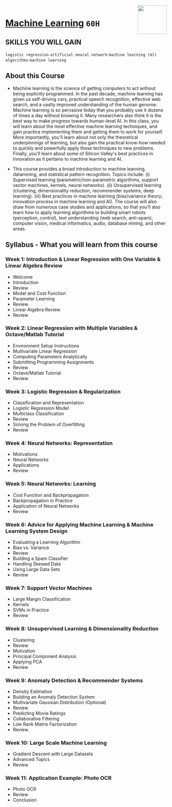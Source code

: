 <img align="right" width="90" height="90" src="https://github.com/cs-MohamedAyman/Coursera-Specializations/blob/master/organizations-logos/stanford%20university.jpg">

# [Machine Learning](https://www.coursera.org/learn/machine-learning) `60H`

## SKILLS YOU WILL GAIN
`logistic regression` `artificial neural network` `machine learning (ml) algorithms` `machine learning`

## About this Course
- Machine learning is the science of getting computers to act without being explicitly programmed. In the past decade, machine learning has given us self-driving cars, practical speech recognition, effective web search, and a vastly improved understanding of the human genome. Machine learning is so pervasive today that you probably use it dozens of times a day without knowing it. Many researchers also think it is the best way to make progress towards human-level AI. In this class, you will learn about the most effective machine learning techniques, and gain practice implementing them and getting them to work for yourself. More importantly, you'll learn about not only the theoretical underpinnings of learning, but also gain the practical know-how needed to quickly and powerfully apply these techniques to new problems. Finally, you'll learn about some of Silicon Valley's best practices in innovation as it pertains to machine learning and AI.

- This course provides a broad introduction to machine learning, datamining, and statistical pattern recognition. Topics include: (i) Supervised learning (parametric/non-parametric algorithms, support vector machines, kernels, neural networks). (ii) Unsupervised learning (clustering, dimensionality reduction, recommender systems, deep learning). (iii) Best practices in machine learning (bias/variance theory; innovation process in machine learning and AI). The course will also draw from numerous case studies and applications, so that you'll also learn how to apply learning algorithms to building smart robots (perception, control), text understanding (web search, anti-spam), computer vision, medical informatics, audio, database mining, and other areas.

## Syllabus - What you will learn from this course

### Week 1: Introduction & Linear Regression with One Variable & Linear Algebra Review
- Welcome
- Introduction
- Review
- Model and Cost Function
- Parameter Learning
- Review
- Linear Algebra Review
- Review

### Week 2: Linear Regression with Multiple Variables & Octave/Matlab Tutorial
- Environment Setup Instructions
- Multivariate Linear Regression
- Computing Parameters Analytically
- Submitting Programming Assignments
- Review
- Octave/Matlab Tutorial
- Review

### Week 3: Logistic Regression & Regularization
- Classification and Representation
- Logistic Regression Model
- Multiclass Classification
- Review
- Solving the Problem of Overfitting
- Review

### Week 4: Neural Networks: Representation
- Motivations
- Neural Networks
- Applications
- Review

### Week 5: Neural Networks: Learning
- Cost Function and Backpropagation
- Backpropagation in Practice
- Application of Neural Networks
- Review

### Week 6: Advice for Applying Machine Learning & Machine Learning System Design
- Evaluating a Learning Algorithm
- Bias vs. Variance
- Review
- Building a Spam Classifier
- Handling Skewed Data
- Using Large Data Sets
- Review

### Week 7: Support Vector Machines
- Large Margin Classification
- Kernels
- SVMs in Practice
- Review

### Week 8: Unsupervised Learning & Dimensionality Reduction
- Clustering
- Review
- Motivation
- Principal Component Analysis
- Applying PCA
- Review

### Week 9: Anomaly Detection & Recommender Systems
- Density Estimation
- Building an Anomaly Detection System
- Multivariate Gaussian Distribution (Optional)
- Review
- Predicting Movie Ratings
- Collaborative Filtering
- Low Rank Matrix Factorization
- Review

### Week 10: Large Scale Machine Learning
- Gradient Descent with Large Datasets
- Advanced Topics
- Review

### Week 11: Application Example: Photo OCR
- Photo OCR
- Review
- Conclusion
